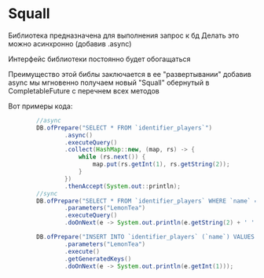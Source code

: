 # Squall

Библиотека предназначена для выполнения запрос к бд
Делать это можно асинхронно (добавив .async)

Интерфейс библиотеки постоянно будет обогащаться

Преимущество этой библы заключается в ее "развертывании"
добавив async мы мгновенно получаем новый "Squall" обернутый в CompletableFuture
с перечнем всех методов

Вот примеры кода:
```java
        //async
        DB.ofPrepare("SELECT * FROM `identifier_players`")
                .async()
                .executeQuery()
                .collect(HashMap::new, (map, rs) -> {
                    while (rs.next()) {
                        map.put(rs.getInt(1), rs.getString(2));
                    }
                })
                .thenAccept(System.out::println);
        //sync
        DB.ofPrepare("SELECT * FROM `identifier_players` WHERE `name` = ? LIMIT 1")
                .parameters("LemonTea")
                .executeQuery()
                .doOnNext(e -> System.out.println(e.getString(2) + ' ' + e.getInt(1)));

        DB.ofPrepare("INSERT INTO `identifier_players` (`name`) VALUES (?)", Statement.RETURN_GENERATED_KEYS)
                .parameters("LemonTea")
                .execute()
                .getGeneratedKeys()
                .doOnNext(e -> System.out.println(e.getInt(1)));
```

